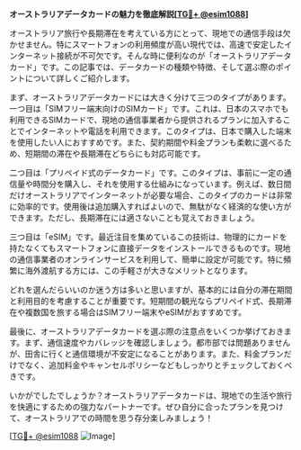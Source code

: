 **オーストラリアデータカードの魅力を徹底解説[[TG💪+ @esim1088](https://t.me/s/esim1088)]**

オーストラリア旅行や長期滞在を考えている方にとって、現地での通信手段は欠かせません。特にスマートフォンの利用頻度が高い現代では、高速で安定したインターネット接続が不可欠です。そんな時に便利なのが「オーストラリアデータカード」です。この記事では、データカードの種類や特徴、そして選ぶ際のポイントについて詳しくご紹介します。

まず、オーストラリアデータカードには大きく分けて三つのタイプがあります。一つ目は「SIMフリー端末向けのSIMカード」です。これは、日本のスマホでも利用できるSIMカードで、現地の通信事業者から提供されるプランに加入することでインターネットや電話を利用できます。このタイプは、日本で購入した端末を使用したい人におすすめです。また、契約期間や料金プランも柔軟に選べるため、短期間の滞在や長期滞在どちらにも対応可能です。

二つ目は「プリペイド式のデータカード」です。このタイプは、事前に一定の通信量や時間分を購入し、それを使用する仕組みになっています。例えば、数日間だけオーストラリアでインターネットが必要な場合、このタイプのカードは非常に効率的です。使用後は追加購入すればよいので、無駄がなく経済的な使い方ができます。ただし、長期滞在には適さないことも覚えておきましょう。

三つ目は「eSIM」です。最近注目を集めているこの技術は、物理的にカードを持たなくてもスマートフォンに直接データをインストールできるものです。現地の通信事業者のオンラインサービスを利用して、簡単に設定が可能です。特に頻繁に海外渡航する方には、この手軽さが大きなメリットとなります。

どれを選んだらいいのか迷う方は多いと思いますが、基本的には自分の滞在期間と利用目的を考慮することが重要です。短期間の観光ならプリペイド式、長期滞在や複数国を旅する場合はSIMフリー端末やeSIMがおすすめです。

最後に、オーストラリアデータカードを選ぶ際の注意点をいくつか挙げておきます。まず、通信速度やカバレッジを確認しましょう。都市部では問題ありませんが、田舎に行くと通信環境が不安定になることがあります。また、料金プランだけでなく、追加料金やキャンセルポリシーなどもしっかりとチェックしておくべきです。

いかがでしたでしょうか？オーストラリアデータカードは、現地での生活や旅行を快適にするための強力なパートナーです。ぜひ自分に合ったプランを見つけて、オーストラリアでの時間を思う存分楽しみましょう！

[[TG💪+ @esim1088](https://t.me/s/esim1088) ![Image](https://i.postimg.cc/Y0z9fWf4/image.png)]